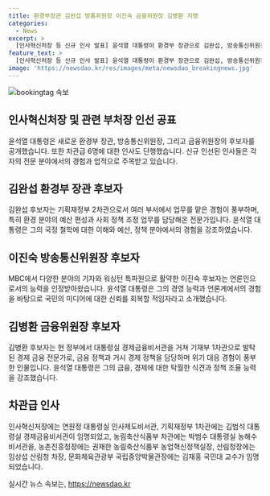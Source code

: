 ```yaml
---
title: 환경부장관 김완섭 방통위원장 이진숙 금융위원장 김병환 지명
categories:
  - News
excerpt: >
  [인사혁신처장 등 신규 인사 발표] 윤석열 대통령이 환경부 장관으로 김완섭, 방송통신위원장으로 이진숙, 금융위원장으로 김병환 후보자를 지명했다. 또한 연원정을 인사혁신처장, 김범석을 기재1차관, 박범수를 농식품부 차관으로 임명했으며, 농촌진흥청장, 산림청장, 국립중앙박물관장 등에도 신규 인사가 발표되었다. 윤 대통령은 차관급 6명에 대한 인사도 단행했다.
feature_text: >
  [인사혁신처장 등 신규 인사 발표] 윤석열 대통령이 환경부 장관으로 김완섭, 방송통신위원장으로 이진숙, 금융위원장으로 김병환 후보자를 지명했다. 또한 연원정을 인사혁신처장, 김범석을 기재1차관, 박범수를 농식품부 차관으로 임명했으며, 농촌진흥청장, 산림청장, 국립중앙박물관장 등에도 신규 인사가 발표되었다. 윤 대통령은 차관급 6명에 대한 인사도 단행했다.
image: 'https://newsdao.kr/res/images/meta/newsdao_breakingnews.jpg'
---
```


<p><img src="https://newsdao.kr/res/images/meta/newsdao_breakingnews.jpg" alt="bookingtag 속보" /></p>

<h2 data-ke-size="size26">인사혁신처장 및 관련 부처장 인선 공표</h2>

<p data-ke-size="size16">윤석열 대통령은 새로운 환경부 장관, 방송통신위원장, 그리고 금융위원장의 후보자를 공개했습니다. 또한 차관급 6명에 대한 인사도 단행했습니다. 신규 인선된 인사들은 각자의 전문 분야에서의 경험과 업적으로 주목받고 있습니다.</p>

<h2 data-ke-size="size26">김완섭 환경부 장관 후보자</h2>

<p data-ke-size="size16">김완섭 후보자는 기획재정부 2차관으로서 여러 부서에서 업무를 맡은 경험이 풍부하며, 특히 환경 분야의 예산 편성과 사회 정책 조정 업무를 담당해온 전문가입니다. 윤석열 대통령은 그의 국정 철학에 대한 이해와 예산, 정책 분야에서의 경험을 강조하였습니다.</p>

<h2 data-ke-size="size26">이진숙 방송통신위원장 후보자</h2>

<p data-ke-size="size16">MBC에서 다양한 분야의 기자와 워싱턴 특파원으로 활약한 이진숙 후보자는 언론인으로서의 능력을 인정받아왔습니다. 윤석열 대통령은 그의 경영 능력과 언론계에서의 경험을 바탕으로 국민의 미디어에 대한 신뢰를 회복할 적임자라고 소개했습니다.</p>

<h2 data-ke-size="size26">김병환 금융위원장 후보자</h2>

<p data-ke-size="size16">김병환 후보자는 현 정부에서 대통령실 경제금융비서관을 거쳐 기재부 1차관으로 발탁된 경제 금융 전문가로, 금융 정책과 거시 경제 정책을 담당하며 위기 대응 경험이 풍부한 인물입니다. 윤석열 대통령은 그의 금융, 경제에 대한 탁월한 식견과 정책 조율 능력을 강조했습니다.</p>

<h2 data-ke-size="size26">차관급 인사</h2>

<p data-ke-size="size16">인사혁신처장에는 연원정 대통령실 인사제도비서관, 기획재정부 1차관에는 김범석 대통령실 경제금융비서관이 임명되었고, 농림축산식품부 차관에는 박범수 대통령실 농해수비서관을, 농촌진흥청장에는 권재한 농림축산식품부 농업혁신정책실장, 산림청장에는 임상섭 산림청 차장, 문화체육관광부 국립중앙박물관장에는 김재홍 국민대 교수가 임명되었습니다.</p>
실시간 뉴스 속보는, <a href="https://newsdao.kr" rel="dofollow">https://newsdao.kr</a>


